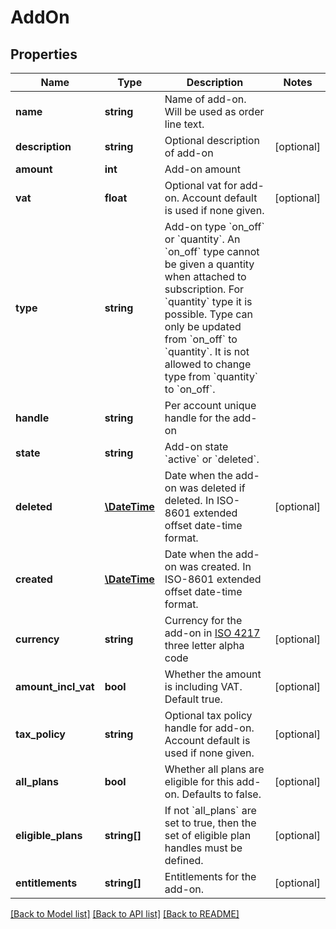 # AddOn

## Properties
Name | Type | Description | Notes
------------ | ------------- | ------------- | -------------
**name** | **string** | Name of add-on. Will be used as order line text. | 
**description** | **string** | Optional description of add-on | [optional] 
**amount** | **int** | Add-on amount | 
**vat** | **float** | Optional vat for add-on. Account default is used if none given. | [optional] 
**type** | **string** | Add-on type &#x60;on_off&#x60; or &#x60;quantity&#x60;. An &#x60;on_off&#x60; type cannot be given a quantity when attached to subscription. For &#x60;quantity&#x60; type it is possible. Type can only be updated from &#x60;on_off&#x60; to &#x60;quantity&#x60;. It is not allowed to change type from &#x60;quantity&#x60; to &#x60;on_off&#x60;. | 
**handle** | **string** | Per account unique handle for the add-on | 
**state** | **string** | Add-on state &#x60;active&#x60; or &#x60;deleted&#x60;. | 
**deleted** | [**\DateTime**](\DateTime.md) | Date when the add-on was deleted if deleted. In ISO-8601 extended offset date-time format. | [optional] 
**created** | [**\DateTime**](\DateTime.md) | Date when the add-on was created. In ISO-8601 extended offset date-time format. | 
**currency** | **string** | Currency for the add-on in [ISO 4217](https://en.wikipedia.org/wiki/ISO_4217) three letter alpha code | [optional] 
**amount_incl_vat** | **bool** | Whether the amount is including VAT. Default true. | [optional] 
**tax_policy** | **string** | Optional tax policy handle for add-on. Account default is used if none given. | [optional] 
**all_plans** | **bool** | Whether all plans are eligible for this add-on. Defaults to false. | [optional] 
**eligible_plans** | **string[]** | If not &#x60;all_plans&#x60; are set to true, then the set of eligible plan handles must be defined. | [optional] 
**entitlements** | **string[]** | Entitlements for the add-on. | [optional] 

[[Back to Model list]](../../README.md#documentation-for-models) [[Back to API list]](../../README.md#documentation-for-api-endpoints) [[Back to README]](../../README.md)

